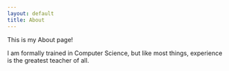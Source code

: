 ```yaml
---
layout: default
title: About
---
```


This is my About page!

I am formally trained in Computer Science, but like most things, experience is the greatest teacher of all.
